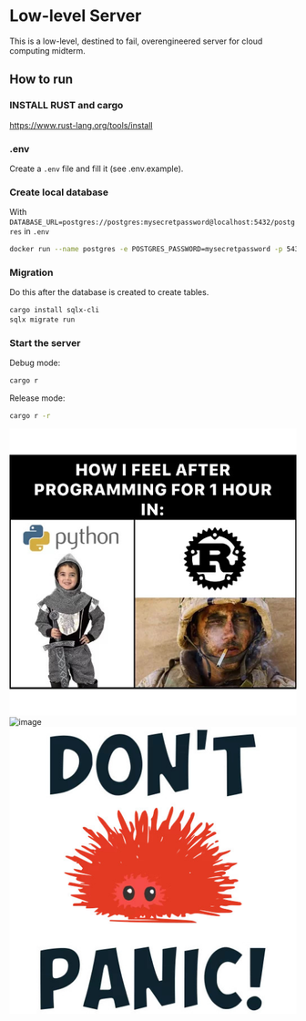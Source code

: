# Low-level Server

This is a low-level, destined to fail, overengineered server for cloud computing midterm.

## How to run

### INSTALL RUST and cargo

<https://www.rust-lang.org/tools/install>

### .env

Create a `.env` file and fill it (see .env.example).

### Create local database

With `DATABASE_URL=postgres://postgres:mysecretpassword@localhost:5432/postgres` in `.env`

```bash
docker run --name postgres -e POSTGRES_PASSWORD=mysecretpassword -p 5432:5432 -d postgres
```

### Migration

Do this after the database is created to create tables.

```bash
cargo install sqlx-cli
sqlx migrate run
```

### Start the server

Debug mode:

```bash
cargo r
```

Release mode:

```bash
cargo r -r
```

![image](https://raw.githubusercontent.com/rochacbruno/rust_memes/master/img/python_for_kids.jpg)
![image](https://programmerhumor.io/wp-content/uploads/2022/01/programmerhumor-io-programming-memes-588f11d944783ab.png)
![image](https://raw.githubusercontent.com/rochacbruno/rust_memes/master/img/dontpanic.jpg)
